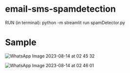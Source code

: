 # email-sms-spamdetection

RUN (in terminal):
 python -m streamlit run spamDetector.py
 
# Sample

![WhatsApp Image 2023-08-14 at 02 45 32](https://github.com/samreen-akhtar/email-sms-spamdetection/assets/110802942/f25c65bd-e693-4b49-94ee-c7816027e4ca)

![WhatsApp Image 2023-08-14 at 02 46 01](https://github.com/samreen-akhtar/email-sms-spamdetection/assets/110802942/bc55e3e7-18d4-4ec5-89c3-d065c6eb2e27)
